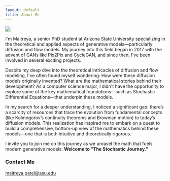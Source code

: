 ```yaml
---
layout: default
title: About Me
---
```


<img class="profile-picture" src="{{site.baseurl}}/{{site.profile-picture}}">

I'm Maitreya, a senior PhD student at Arizona State University specializing in the theoretical and applied aspects of generative models—particularly diffusion and flow models. My journey into this field began in 2017 with the advent of GANs like Pix2Pix and CycleGAN, and since then, I've been involved in several exciting projects.

Despite my deep dive into the theoretical intricacies of diffusion and flow modeling, I've often found myself wondering: How were these diffusion models originally invented? What are the mathematical stories behind their development? As a computer science major, I didn't have the opportunity to explore some of the key mathematical foundations—such as Stochastic Differential Equations—that underpin these models.

In my search for a deeper understanding, I noticed a significant gap: there’s a scarcity of resources that trace the evolution from fundamental concepts (like Kolmogorov’s continuity theorems and Brownian motion) to today’s diffusion models. This realization has inspired me to embark on a quest to build a comprehensive, bottom-up view of the mathematics behind these models—one that is both intuitive and theoretically rigorous.

I invite you to join me on this journey as we unravel the math that fuels modern generative models. **Welcome to "The Stochastic Journey."**

### Contact Me
maitreya.patel@asu.edu
